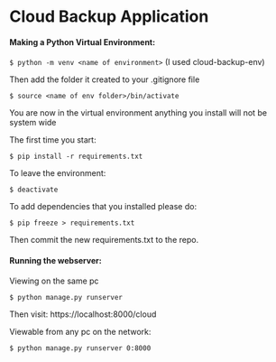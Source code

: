 # Cloud Backup Application

#### Making a Python Virtual Environment:

`$ python -m venv <name of environment>` (I used cloud-backup-env)

Then add the folder it created to your .gitignore file

`$ source <name of env folder>/bin/activate`

You are now in the virtual environment anything you install will not be system wide

The first time you start:

`$ pip install -r requirements.txt`

To leave the environment:

`$ deactivate`

To add dependencies that you installed please do:

`$ pip freeze > requirements.txt`

Then commit the new requirements.txt to the repo.

#### Running the webserver:
Viewing on the same pc

`$ python manage.py runserver`

Then visit: https://localhost:8000/cloud

Viewable from any pc on the network:

`$ python manage.py runserver 0:8000`
